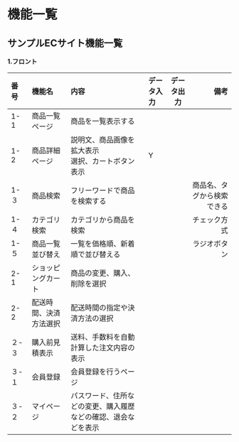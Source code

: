 # 機能一覧
## サンプルECサイト機能一覧
**1.フロント**

|番号|機能名|内容|データ入力|データ出力|備考|
|:---|:---|:---|:---|:---:|---:|
|1-1|商品一覧ページ|商品を一覧表示する||||
|1-2|商品詳細ページ|説明文、商品画像を拡大表示<br>選択、カートボタン表示|Y||||
|1-３|商品検索|フリーワードで商品を検索する|||商品名、タグから検索できる|
|1-４|カテゴリ検索|カテゴリから商品を検索|||チェック方式|
|1-５|商品一覧並び替え|一覧を価格順、新着順で並び替える|||ラジオボタン|
|2-1|ショッピングカート|商品の変更、購入、削除を選択||||
|2-2|配送時間、決済方法選択|配送時間の指定や決済方法の選択||||
|２-３|購入前見積表示|送料、手数料を自動計算した注文内容の表示||||
|３-１|会員登録|会員登録を行うページ||||
|３-２|マイページ|パスワード、住所などの変更、購入履歴などの確認、退会などを表示||||




